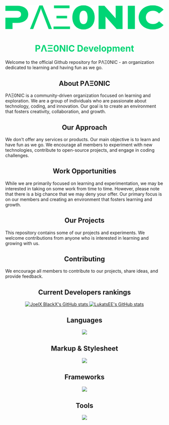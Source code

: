 <div align="center">
  <img src="https://github.com/Paeonic-Development/.github/blob/main/images/Paeonic.png" alt="PΛΞ0NIC Development Banner">
</div>


<div align="center" style="color: #00d575;">
  <h1>PΛΞ0NIC Development</h1>
</div>


Welcome to the official Github repository for PΛΞ0NIC - an organization dedicated to learning and having fun as we go.

<div align="center">
  <h2>
    About PΛΞ0NIC
  </h2>
</div>

PΛΞ0NIC is a community-driven organization focused on learning and exploration. We are a group of individuals who are passionate about technology, coding, and innovation. Our goal is to create an environment that fosters creativity, collaboration, and growth.

<div align="center">
  <h2>
    Our Approach
  </h2>
</div>

We don't offer any services or products. Our main objective is to learn and have fun as we go. We encourage all members to experiment with new technologies, contribute to open-source projects, and engage in coding challenges.

<div align="center">
  <h2>
    Work Opportunities
  </h2>
</div>

While we are primarily focused on learning and experimentation, we may be interested in taking on some work from time to time. However, please note that there is a big chance that we may deny your offer. Our primary focus is on our members and creating an environment that fosters learning and growth.

<div align="center">
  <h2>
    Our Projects
  </h2>
</div>

This repository contains some of our projects and experiments. We welcome contributions from anyone who is interested in learning and growing with us.

<div align="center">
  <h2>
    Contributing
  </h2>
</div>

We encourage all members to contribute to our projects, share ideas, and provide feedback.

<div align="center">
  <h2>
    Current Developers rankings
  </h2>
</div>

<p align="center">
  <a href="https://github.com/Joelxblackx">
    <img src="https://github-readme-stats.vercel.app/api?username=Joelxblackx&count_private=true&show_icons=true&text_color=FFFFFF&border_color=00d575&bg_color=2e2e2e&icon_color=00d575&title_color=00d575&border_radius=6&cache_seconds=14400" alt="JoelX BlackX's GitHub stats">
  </a>
  <a href="https://github.com/LukatsEE">
    <img src="https://github-readme-stats.vercel.app/api?username=LukatsEE&count_private=true&show_icons=true&text_color=FFFFFF&border_color=00d575&bg_color=2e2e2e&icon_color=00d575&title_color=00d575&border_radius=6" alt="LukatsEE's GitHub stats">
  </a>
</p>

<div align="center">
  <h2>
    Languages
  </h2>
</div>

<p align="center">
  <a href="https://skillicons.dev">
    <img src="https://skillicons.dev/icons?i=java,cpp,cs,lua,php,bash,js,ts,vue,md" />
  </a>
</p>

<div align="center">
  <h2>
    Markup & Stylesheet
  </h2>
</div>

<p align="center">
  <a href="https://skillicons.dev">
    <img src="https://skillicons.dev/icons?i=sass,css,html&perline=3" />
  </a>
</p>

<div align="center">
  <h2>
    Frameworks
  </h2>
</div>

<p align="center">
  <a href="https://skillicons.dev">
    <img src="https://skillicons.dev/icons?i=laravel,nuxtjs,dotnet" />
  </a>
</p>

<div align="center">
  <h2>
    Tools
  </h2>
</div>

<p align="center">
  <a href="https://skillicons.dev">
    <img src="https://skillicons.dev/icons?i=git,idea,mysql,nodejs,ps,vscode,visualstudio" />
  </a>
</p>
